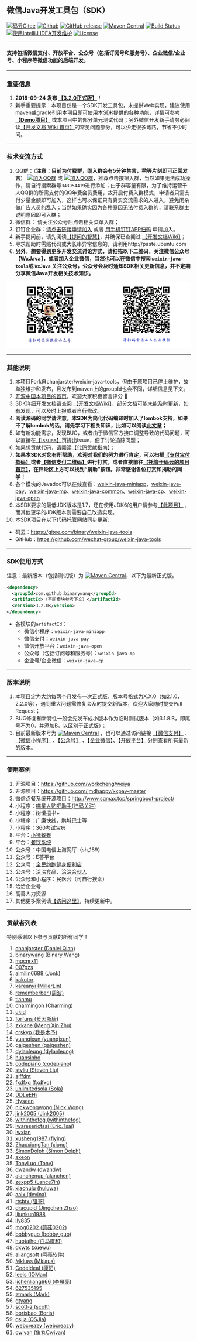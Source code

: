 ## 微信Java开发工具包（SDK）

[![码云Gitee](https://gitee.com/binary/weixin-java-tools/badge/star.svg?theme=blue)](https://gitee.com/binary/weixin-java-tools)
[![Github](http://github-svg-buttons.herokuapp.com/star.svg?user=Wechat-Group&repo=weixin-java-tools&style=flat&background=1081C1)](https://github.com/Wechat-Group/weixin-java-tools)
[![GitHub release](https://img.shields.io/github/release/Wechat-Group/weixin-java-tools.svg)](https://github.com/Wechat-Group/weixin-java-tools/releases)
[![Maven Central](https://img.shields.io/maven-central/v/com.github.binarywang/weixin-java-parent.svg)](http://mvnrepository.com/artifact/com.github.binarywang/weixin-java-parent)
[![Build Status](https://travis-ci.org/Wechat-Group/weixin-java-tools.svg?branch=develop)](https://travis-ci.org/Wechat-Group/weixin-java-tools)
[![使用IntelliJ IDEA开发维护](https://img.shields.io/badge/IntelliJ%20IDEA-提供支持-blue.svg)](https://www.jetbrains.com/?from=weixin-java-tools)
[![License](https://img.shields.io/badge/License-Apache%202.0-blue.svg)](https://opensource.org/licenses/Apache-2.0)

---------------------------------
#### 支持包括微信支付、开放平台、公众号（包括订阅号和服务号）、企业微信/企业号、小程序等微信功能的后端开发。
---------------------------------

### 重要信息

1. **2018-09-24 发布 [【3.2.0正式版】](https://github.com/Wechat-Group/weixin-java-tools/releases)**！
1. 新手重要提示：本项目仅是一个SDK开发工具包，未提供Web实现，建议使用maven或gradle引用本项目即可使用本SDK提供的各种功能，详情可参考 **[【Demo项目】](demo.md)** 或本项目中的部分单元测试代码；另外微信开发新手请务必阅读[【开发文档 Wiki 首页】](https://github.com/Wechat-Group/weixin-java-tools/wiki)的常见问题部分，可以少走很多弯路，节省不少时间。

---------------------------------
### 技术交流方式
1. QQ群：（**注意：目前为付费群，刚入群会有5分钟禁言，稍等片刻即可正常发言**） [![加入QQ群](https://img.shields.io/badge/QQ群-343954419-blue.svg)](http://shang.qq.com/wpa/qunwpa?idkey=731dc3e7ea31ebe25376cc1a791445468612c63fd0e9e05399b088ec81fd9e15) 或 [![加入QQ群](https://img.shields.io/badge/QQ群-343954419-blue.svg)](http://jq.qq.com/?_wv=1027&k=40lRskK)，推荐点击按钮入群，当然如果无法成功操作，请自行搜索群号`343954419`进行添加；由于群容量有限，为了维持运营千人QQ群的所需支付的QQ年费会员费用，故开启付费入群模式，申请者只需支付少量金额即可加入，这样也可以保证只有真实交流需求的人进入，避免闲杂做广告人员的乱入；当然如果确实因为各种原因无法付费入群的，请联系群主说明原因即可入群；
1. 微信群： 请关注公众号后点击相关菜单入群；
1. 钉钉企业群：[请点击链接申请加入](https://h5.dingtalk.com/inviteColleague/index.html#/invite/9ed100cc4a/E1DF918E32E398D191E7FE61FE0552A6) 或者 [用手机钉钉APP扫码](qrcodes/ding_qrcode.jpg) 申请加入。
1. 新手提问前，请先阅读[【提问的智慧】](http://www.binarywang.com/article/smart-questions)，并确保已查阅过 [【开发文档Wiki】](https://github.com/wechat-group/weixin-java-tools/wiki)；
1. 寻求帮助时需贴代码或大长串异常信息的，请利用http://paste.ubuntu.com
1. **另外，想要得到更多开发交流讨论方式，请扫描以下二维码，关注微信公众号【WxJava】，或者加入企业微信，当然也可以在微信中搜索 `weixin-java-tools`或 `WxJava` 关注公众号，公众号会及时通知SDK相关更新信息，并不定期分享微信Java开发相关技术知识。**

![微信公众号及企业微信](qrcodes/cp_mp_qrcodes.png) 

--------------------------------
### 其他说明
1. 本项目Fork自chanjarster/weixin-java-tools，但由于原项目已停止维护，故单独维护和发布，且发布到maven上的groupId也会不同，详细信息见下文。
1. [开源中国本项目的首页](https://www.oschina.net/p/weixin-java-tools-new)，欢迎大家积极留言评分 🙂
1. SDK详细开发文档请查阅 [【开发文档Wiki】](https://github.com/wechat-group/weixin-java-tools/wiki)，部分文档可能未能及时更新，如有发现，可以及时上报或者自行修改。
1. **阅读源码的同学请注意，本SDK为简化代码编译时加入了lombok支持，如果不了解lombok的话，请先学习下相关知识，比如可以阅读[此文章](https://mp.weixin.qq.com/s/cUc-bUcprycADfNepnSwZQ)；**
1. 如有新功能需求，发现BUG，或者由于微信官方接口调整导致的代码问题，可以直接在[【Issues】](https://github.com/Wechat-Group/weixin-java-tools/issues)页提出issue，便于讨论追踪问题；
1. 如果想贡献代码，请阅读[【代码贡献指南】](contribution.md)；
1. **如果本SDK对您有所帮助，欢迎对我们的努力进行肯定，可以扫描[【支付宝付款码】](qrcodes/alipay_qrcode.jpg)或者[【微信支付二维码】](qrcodes/wepay_qrcode.jpg)进行打赏，或者直接前往[【托管于码云的项目首页】](http://gitee.com/binary/weixin-java-tools)，在评论区上方可以找到“捐助”按钮。非常感谢各位打赏和捐助的同学！**
1. 各个模块的Javadoc可以在线查看：[weixin-java-miniapp](http://binary.ac.cn/weixin-java-miniapp-javadoc/)、[weixin-java-pay](http://binary.ac.cn/weixin-java-pay-javadoc/)、[weixin-java-mp](http://binary.ac.cn/weixin-java-mp-javadoc/)、[weixin-java-common](http://binary.ac.cn/weixin-java-common-javadoc/)、[weixin-java-cp](http://binary.ac.cn/weixin-java-cp-javadoc/)、[weixin-java-open](http://binary.ac.cn/weixin-java-open-javadoc/)
1. 本SDK要求的最低JDK版本是1.7，还在使用JDK6的用户请参考[【此项目】]( https://github.com/binarywang/weixin-java-tools-for-jdk6) ，而其他更早的JDK版本则需要自己改造实现。
1. 本SDK项目在以下代码托管网站同步更新:
* 码云：https://gitee.com/binary/weixin-java-tools
* GitHub：https://github.com/wechat-group/weixin-java-tools

---------------------------------
### SDK使用方式
注意：最新版本（包括测试版）为 [![Maven Central](https://img.shields.io/maven-central/v/com.github.binarywang/weixin-java-parent.svg)](http://mvnrepository.com/artifact/com.github.binarywang/weixin-java-parent)，以下为最新正式版。

```xml
<dependency>
  <groupId>com.github.binarywang</groupId>
  <artifactId>（不同模块参考下文）</artifactId>
  <version>3.2.0</version>
</dependency>
```
* 各模块的`artifactId`：
  - 微信小程序：`weixin-java-miniapp`   
  - 微信支付：`weixin-java-pay`
  - 微信开放平台：`weixin-java-open`   
  - 公众号（包括订阅号和服务号）：`weixin-java-mp`    
  - 企业号/企业微信：`weixin-java-cp`

---------------------------------
### 版本说明
1. 本项目定为大约每两个月发布一次正式版，版本号格式为X.X.0（如2.1.0，2.2.0等），遇到重大问题需修复会及时提交新版本，欢迎大家随时提交Pull Request；
1. BUG修复和新特性一般会先发布成小版本作为临时测试版本（如3.1.8.B，即尾号不为0，并添加B，以区别于正式版）；
1. 目前最新版本号为 [![Maven Central](https://img.shields.io/maven-central/v/com.github.binarywang/weixin-java-parent.svg)](http://mvnrepository.com/artifact/com.github.binarywang/weixin-java-parent) ，也可以通过访问链接 [【微信支付】](http://search.maven.org/#search%7Cgav%7C1%7Cg%3A%22com.github.binarywang%22%20AND%20a%3A%22weixin-java-pay%22) 、[【微信小程序】](http://search.maven.org/#search%7Cgav%7C1%7Cg%3A%22com.github.binarywang%22%20AND%20a%3A%22weixin-java-miniapp%22) 、[【公众号】](http://search.maven.org/#search%7Cgav%7C1%7Cg%3A%22com.github.binarywang%22%20AND%20a%3A%22weixin-java-mp%22) 、[【企业微信】](http://search.maven.org/#search%7Cgav%7C1%7Cg%3A%22com.github.binarywang%22%20AND%20a%3A%22weixin-java-cp%22)、[【开放平台】](http://search.maven.org/#search%7Cgav%7C1%7Cg%3A%22com.github.binarywang%22%20AND%20a%3A%22weixin-java-open%22)
分别查看所有最新的版本。 

----------------------------------
### 使用案例
1. 开源项目：https://github.com/workcheng/weiya
1. 开源项目：https://github.com/jmdhappy/xxpay-master 
1. 微信点餐系统开源项目：http://www.sqmax.top/springboot-project/
1. 小程序：[喵星人贴吧助手(扫码关注)](http://p98ahz3tg.bkt.clouddn.com/miniappqrcode.jpg)
1. 小程序：树懒揽书+
1. 小程序：广廉快线，鹏城巴士等
1. 小程序：360考试宝典
1. 平台：[小猪餐餐](http://www.xzcancan.com/)
1. 平台：[餐饮系统](http://canyin.daydao.com)
1. 公众号：中国电信上海网厅（sh_189）
1. 公众号：E答平台
1. 公众号：[全民约跑健身便利店](http://www.oneminsport.com/)
1. 公众号：[洽洽食品](https://mp.weixin.qq.com/cgi-bin/showqrcode?ticket=gQFM8TwAAAAAAAAAAS5odHRwOi8vd2VpeGluLnFxLmNvbS9xLzAycDRPOXBZbVZib2UxMDAwME0wN2gAAgRIu4RbAwQAAAAA)、[洽洽合伙人](https://mp.weixin.qq.com/cgi-bin/showqrcode?ticket=gQFP8jwAAAAAAAAAAS5odHRwOi8vd2VpeGluLnFxLmNvbS9xLzAyOUpJaU5VcXBlWTAxMDAwME0wN1oAAgSau4RbAwQAAAAA)
1. 公众号和小程序：民医台（可自行搜索）
1. 洽洽企业号
1. 高善人力资源
1. 其他更多案例请[【访问这里】](https://github.com/Wechat-Group/weixin-java-tools/issues/729)，持续更新中。

----------------------------------
### 贡献者列表
特别感谢以下参与贡献的所有同学！
1. [chanjarster (Daniel Qian)](http://github.com/chanjarster)
1. [binarywang (Binary Wang)](http://github.com/binarywang)
1. [mgcnrx11](http://github.com/mgcnrx11)
1. [007gzs](http://github.com/007gzs)
1. [aimilin6688 (Jonk)](http://github.com/aimilin6688)
1. [kakotor](http://github.com/kakotor)
1. [kareanyi (MillerLin)](http://github.com/kareanyi)
1. [rememberber (周波)](http://github.com/rememberber)
1. [tianmu](http://github.com/tianmu)
1. [charmingoh (Charming)](http://github.com/charmingoh)
1. [ukid](http://github.com/ukid)
1. [forfuns (爱因斯唐)](http://github.com/forfuns)
1. [zxkane (Meng Xin Zhu)](http://github.com/zxkane)
1. [crskyp (我是木予)](http://github.com/crskyp)
1. [yuanqixun (yuanqixun)](http://github.com/yuanqixun)
1. [gaigeshen (gaigeshen)](http://github.com/gaigeshen)
1. [dylanleung (dylanleung)](http://github.com/dylanleung)
1. [huansinho](http://github.com/huansinho)
1. [codepiano (codepiano)](http://github.com/codepiano)
1. [stvliu (Steven Liu)](http://github.com/stvliu)
1. [ajffdnt](http://github.com/ajffdnt)
1. [fxdfxq (fxdfxq)](http://github.com/fxdfxq)
1. [unlimitedsola (Sola)](http://github.com/unlimitedsola)
1. [DDLeEHi](http://github.com/DDLeEHi)
1. [Hyseen](http://github.com/Hyseen)
1. [nickwongwong (Nick Wong)](http://github.com/nickwongwong)
1. [jink2005 (Jink2005)](http://github.com/jink2005)
1. [withinthefog (withinthefog)](http://github.com/withinthefog)
1. [iwareserictsai (Eric.Tsai)](http://github.com/iwareserictsai)
1. [lwxian](http://github.com/lwxian)
1. [xusheng1987 (flying)](http://github.com/xusheng1987)
1. [ZhaoxiongTan (xiong)](http://github.com/ZhaoxiongTan)
1. [SimonDolph (Simon Dolph)](http://github.com/SimonDolph)
1. [axeon](http://github.com/axeon)
1. [TonyLuo (Tony)](http://github.com/TonyLuo)
1. [dwandw (dwandw)](http://github.com/dwandw)
1. [alanchenup (alanchen)](http://github.com/alanchenup)
1. [zexpp5 (Lance7in)](http://github.com/zexpp5)
1. [xiaohulu (huluwa)](http://github.com/xiaohulu)
1. [aalx (devina)](http://github.com/aalx)
1. [rtsbtx (强哥)](http://github.com/rtsbtx)
1. [dracupid (Jingchen Zhao)](http://github.com/dracupid)
1. [lijunkun1988](http://github.com/lijunkun1988)
1. [lly835](http://github.com/lly835)
1. [mog0202 (蘑菇0202)](http://github.com/mog0202)
1. [bobbyguo (bobby_guo)](http://github.com/bobbyguo)
1. [huotaihe (白马度和)](http://github.com/huotaihe)
1. [dxwts (xuewu)](http://github.com/dxwts)
1. [aliangsoft (阿亮软件)](http://github.com/aliangsoft)
1. [Mkluas (Mklaus)](http://github.com/Mkluas)
1. [CodeIdeal (康阳)](http://github.com/CodeIdeal)
1. [leeis (IOMan)](http://github.com/leeis)
1. [lichenliang666 (李晨亮)](http://github.com/lichenliang666)
1. [627535195](http://github.com/627535195)
1. [ztmark (Mark)](http://github.com/ztmark)
1. [gtyang](http://github.com/gtyang)
1. [scott-z (scott)](http://github.com/scott-z)
1. [borisbao (Boris)](http://github.com/borisbao)
1. [qsjia (QSJia)](http://github.com/qsjia)
1. [webcreazy (webcreazy)](http://github.com/webcreazy)
1. [cwivan (鱼丸Cwivan)](http://github.com/cwivan)
